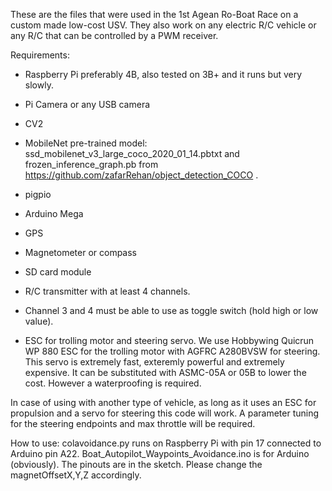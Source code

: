These are the files that were used in the 1st Agean Ro-Boat Race on a custom made low-cost USV.
They also work on any electric R/C vehicle or any R/C that can be controlled by a PWM receiver.

Requirements:
- Raspberry Pi preferably 4B, also tested on 3B+ and it runs but very slowly.
- Pi Camera or any USB camera
- CV2
- MobileNet pre-trained model: ssd_mobilenet_v3_large_coco_2020_01_14.pbtxt and frozen_inference_graph.pb from https://github.com/zafarRehan/object_detection_COCO .
- pigpio
  
- Arduino Mega
- GPS
- Magnetometer or compass
- SD card module
  
- R/C transmitter with at least 4 channels.
- Channel 3 and 4 must be able to use as toggle switch (hold high or low value).

- ESC for trolling motor and steering servo.
We use Hobbywing Quicrun WP 880 ESC for the trolling motor with AGFRC A280BVSW for steering.
This servo is extremely fast, exteremly powerful and extremely expensive. It can be substituted with ASMC-05A or 05B to lower the cost. However a waterproofing is required.

In case of using with another type of vehicle, as long as it uses an ESC for propulsion and a servo for steering this code will work.
A parameter tuning for the steering endpoints and max throttle will be required.

How to use:
colavoidance.py runs on Raspberry Pi with pin 17 connected to Arduino pin A22.
Boat_Autopilot_Waypoints_Avoidance.ino is for Arduino (obviously). The pinouts are in the sketch.
Please change the magnetOffsetX,Y,Z accordingly.
